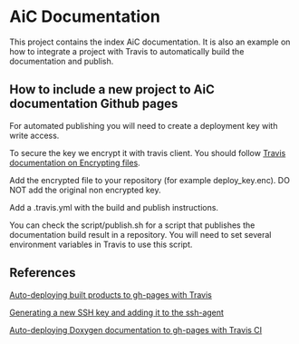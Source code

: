 # AiC Documentation

This project contains the index AiC documentation.
It is also an example on how to integrate a project with Travis to
automatically build the documentation and publish.

## How to include a new project to AiC documentation Github pages

For automated publishing you will need to create a deployment key with
write access.

To secure the key we encrypt it with travis client. You should follow
[Travis documentation on Encrypting files](https://docs.travis-ci.com/user/encrypting-files/).

Add the encrypted file to your repository (for example deploy_key.enc).
DO NOT add the original non encrypted key.

Add a .travis.yml with the build and publish instructions.

You can check the script/publish.sh for a script that publishes the
documentation build result in a repository. You will need to set
several environment variables in Travis to use this script.

## References

[Auto-deploying built products to gh-pages with Travis](https://gist.github.com/domenic/ec8b0fc8ab45f39403dd)

[Generating a new SSH key and adding it to the ssh-agent](https://help.github.com/articles/generating-a-new-ssh-key-and-adding-it-to-the-ssh-agent/)

[Auto-deploying Doxygen documentation to gh-pages with Travis CI](https://gist.github.com/vidavidorra/548ffbcdae99d752da02)
